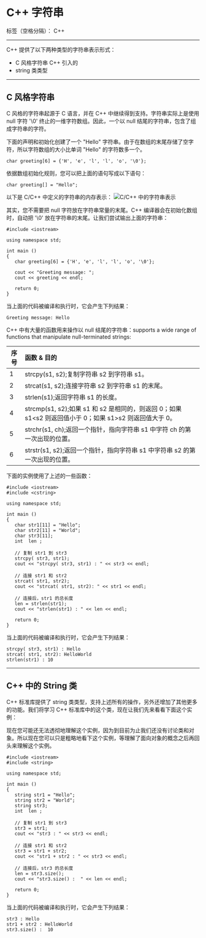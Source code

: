 ﻿# C++ 字符串

标签（空格分隔）： C++


----------
C++ 提供了以下两种类型的字符串表示形式：

 - C 风格字符串 C++ 引入的
 - string 类类型


----------
## C 风格字符串 ##


C 风格的字符串起源于 C 语言，并在 C++ 中继续得到支持。字符串实际上是使用 null 字符 '\0' 终止的一维字符数组。因此，一个以 null 结尾的字符串，包含了组成字符串的字符。

下面的声明和初始化创建了一个 "Hello" 字符串。由于在数组的末尾存储了空字符，所以字符数组的大小比单词 "Hello" 的字符数多一个。
```
char greeting[6] = {'H', 'e', 'l', 'l', 'o', '\0'};
```
依据数组初始化规则，您可以把上面的语句写成以下语句：
```
char greeting[] = "Hello";
```
以下是 C/C++ 中定义的字符串的内存表示：
![C/C++ 中的字符串表示][1]

其实，您不需要把 null 字符放在字符串常量的末尾。C++ 编译器会在初始化数组时，自动把 '\0' 放在字符串的末尾。让我们尝试输出上面的字符串：

```
#include <iostream>
 
using namespace std;
 
int main ()
{
   char greeting[6] = {'H', 'e', 'l', 'l', 'o', '\0'};
 
   cout << "Greeting message: ";
   cout << greeting << endl;
 
   return 0;
}

```
当上面的代码被编译和执行时，它会产生下列结果：

    Greeting message: Hello

C++ 中有大量的函数用来操作以 null 结尾的字符串：supports a wide range of functions that manipulate null-terminated strings:

序号|	函数 & 目的
--|:--
1|	strcpy(s1, s2);复制字符串 s2 到字符串 s1。
2|	strcat(s1, s2);连接字符串 s2 到字符串 s1 的末尾。
3|	strlen(s1);返回字符串 s1 的长度。
4|	strcmp(s1, s2);如果 s1 和 s2 是相同的，则返回 0；如果 s1<s2 则返回值小于 0；如果 s1>s2 则返回值大于 0。
5|	strchr(s1, ch);返回一个指针，指向字符串 s1 中字符 ch 的第一次出现的位置。
6|	strstr(s1, s2);返回一个指针，指向字符串 s1 中字符串 s2 的第一次出现的位置。
下面的实例使用了上述的一些函数：
```
#include <iostream>
#include <cstring>
 
using namespace std;
 
int main ()
{
   char str1[11] = "Hello";
   char str2[11] = "World";
   char str3[11];
   int  len ;
 
   // 复制 str1 到 str3
   strcpy( str3, str1);
   cout << "strcpy( str3, str1) : " << str3 << endl;
 
   // 连接 str1 和 str2
   strcat( str1, str2);
   cout << "strcat( str1, str2): " << str1 << endl;
 
   // 连接后，str1 的总长度
   len = strlen(str1);
   cout << "strlen(str1) : " << len << endl;
 
   return 0;
}
```
当上面的代码被编译和执行时，它会产生下列结果：

    strcpy( str3, str1) : Hello
    strcat( str1, str2): HelloWorld
    strlen(str1) : 10


----------
## C++ 中的 String 类 ##


C++ 标准库提供了 string 类类型，支持上述所有的操作，另外还增加了其他更多的功能。我们将学习 C++ 标准库中的这个类，现在让我们先来看看下面这个实例：

现在您可能还无法透彻地理解这个实例，因为到目前为止我们还没有讨论类和对象。所以现在您可以只是粗略地看下这个实例，等理解了面向对象的概念之后再回头来理解这个实例。
```
#include <iostream>
#include <string>
 
using namespace std;
 
int main ()
{
   string str1 = "Hello";
   string str2 = "World";
   string str3;
   int  len ;
 
   // 复制 str1 到 str3
   str3 = str1;
   cout << "str3 : " << str3 << endl;
 
   // 连接 str1 和 str2
   str3 = str1 + str2;
   cout << "str1 + str2 : " << str3 << endl;
 
   // 连接后，str3 的总长度
   len = str3.size();
   cout << "str3.size() :  " << len << endl;
 
   return 0;
}
```
当上面的代码被编译和执行时，它会产生下列结果：

    str3 : Hello
    str1 + str2 : HelloWorld
    str3.size() :  10


  [1]: https://www.runoob.com/wp-content/uploads/2014/08/string_representation.jpg